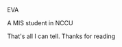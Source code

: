 <!DOCTYPE html>
<!DOCTYPE html>
<html>
<head>
	<title>Life is tough</title>
</head>
<body>
	<p> EVA </p>
	<p> A MIS student in NCCU </p>
	<p> That's all I can tell. Thanks for reading </p>
</body>
</html>
